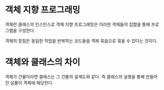 # 객체 지향 프로그래밍

객체란 클래스의 인스턴스로 객체 지향 프로그래밍은 이러한 객체들의 집합을 통해 프로그램을 구성한다.

객체의 장점은 동일한 작업을 반복하는 코드들을 객체 묶음으로 묶을 수 있다는 것이다.



# 객체와 클래스의 차이

객체가 건물이라면 클래스는 그 건물의 설계도와 같다. 즉 클래스의 실행을 통해 만들어진 실물이 객체에 해당한다.